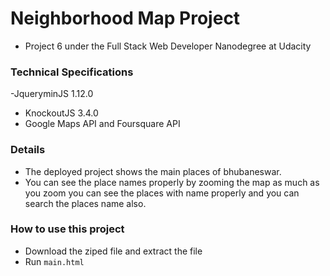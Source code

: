 # Neighborhood Map Project

- Project 6 under the Full Stack Web Developer Nanodegree at Udacity


### Technical Specifications

-JqueryminJS 1.12.0
- KnockoutJS 3.4.0
- Google Maps API and Foursquare API

### Details

- The deployed project shows the main places of bhubaneswar. 
- You can see the place names properly by zooming the map as much as you zoom you can see the places with name properly and you can search the places name also.

### How to use this project
- Download the ziped file and extract the file
- Run `main.html` 

